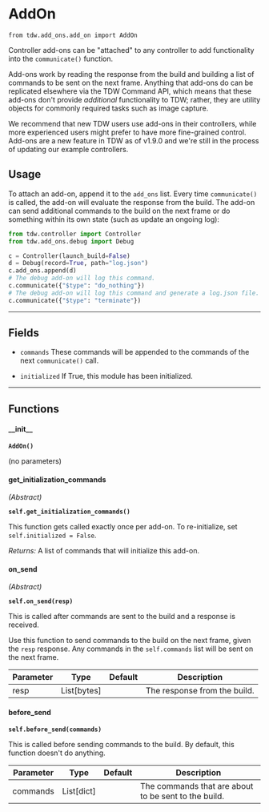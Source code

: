 # AddOn

`from tdw.add_ons.add_on import AddOn`

Controller add-ons can be "attached" to any controller to add functionality into the `communicate()` function.

Add-ons work by reading the response from the build and building a list of commands to be sent on the next frame.
Anything that add-ons do can be replicated elsewhere via the TDW Command API, which means that these add-ons don't provide _additional_ functionality to TDW; rather, they are utility objects for commonly required tasks such as image capture.

We recommend that new TDW users use add-ons in their controllers, while more experienced users might prefer to have more fine-grained control. Add-ons are a new feature in TDW as of v1.9.0 and we're still in the process of updating our example controllers.

## Usage

To attach an add-on, append it to the `add_ons` list.
Every time `communicate()` is called, the add-on will evaluate the response from the build. The add-on can send additional commands to the build on the next frame or do something within its own state (such as update an ongoing log):

```python
from tdw.controller import Controller
from tdw.add_ons.debug import Debug

c = Controller(launch_build=False)
d = Debug(record=True, path="log.json")
c.add_ons.append(d)
# The debug add-on will log this command.
c.communicate({"$type": "do_nothing"})
# The debug add-on will log this command and generate a log.json file.
c.communicate({"$type": "terminate"})
```

***

## Fields

- `commands` These commands will be appended to the commands of the next `communicate()` call.

- `initialized` If True, this module has been initialized.

***

## Functions

#### \_\_init\_\_

**`AddOn()`**

(no parameters)

#### get_initialization_commands

_(Abstract)_

**`self.get_initialization_commands()`**

This function gets called exactly once per add-on. To re-initialize, set `self.initialized = False`.

_Returns:_  A list of commands that will initialize this add-on.

#### on_send

_(Abstract)_

**`self.on_send(resp)`**

This is called after commands are sent to the build and a response is received.

Use this function to send commands to the build on the next frame, given the `resp` response.
Any commands in the `self.commands` list will be sent on the next frame.

| Parameter | Type | Default | Description |
| --- | --- | --- | --- |
| resp |  List[bytes] |  | The response from the build. |

#### before_send

**`self.before_send(commands)`**

This is called before sending commands to the build. By default, this function doesn't do anything.

| Parameter | Type | Default | Description |
| --- | --- | --- | --- |
| commands |  List[dict] |  | The commands that are about to be sent to the build. |


